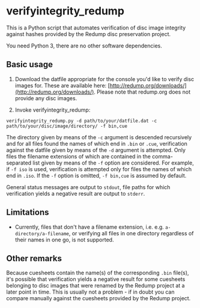 # verifyintegrity\_redump

This is a Python script that automates verification of disc image integrity against hashes provided by the Redump disc preservation project.

You need Python 3, there are no other software dependencies.

## Basic usage

1. Download the datfile appropriate for the console you'd like to verify disc images for. These are available here: [http://redump.org/downloads/](http://redump.org/downloads/). Please note that redump.org does not provide any disc images.

2. Invoke verifyintegrity\_redump:

```verifyintegrity_redump.py -d path/to/your/datfile.dat -c path/to/your/disc/image/directory/ -f bin,cue```

The directory given by means of the `-c` argument is descended recursively and for all files found the names of which end in `.bin` or `.cue`, verification against the datfile given by means of the `-d` argument is attempted. Only files the filename extensions of which are contained in the comma-separated list given by means of the `-f` option are considered. For example, if `-f iso` is used, verification is attempted only for files the names of which end in `.iso`. If the `-f` option is omitted, `-f bin,cue` is assumed by default.

General status messages are output to `stdout`, file paths for which verification yields a negative result are output to `stderr`.

## Limitations

- Currently, files that don't have a filename extension, i.e. e.g. `a-directory/a-filename`, or verifying all files in one directory regardless of their names in one go, is not supported.

## Other remarks

Because cuesheets contain the name(s) of the corresponding `.bin` file(s), it's possible that verification yields a negative result for some cuesheets belonging to disc images that were renamed by the Redump project at a later point in time. This is usually not a problem - if in doubt you can compare manually against the cuesheets provided by the Redump project.

